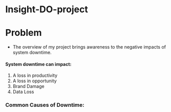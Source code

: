 # Insight-DO-project

# Problem

- The overview of my project brings awareness to the negative impacts of system downtime.  
#### System downtime can impact:
  1. A loss in productivity
  2. A loss in opportunity
  3. Brand Damage
  4. Data Loss
  
  
### Common Causes of Downtime:
